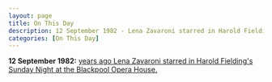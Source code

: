 ```yaml
---
layout: page
title: On This Day
description: 12 September 1982 - Lena Zavaroni starred in Harold Fielding's Sunday Night at the Blackpool Opera House.
categories: [On This Day]
---
```


**12 September 1982:**
[<span id="age1"></span> years ago Lena Zavaroni starred in Harold Fielding's Sunday Night at the Blackpool Opera House.](/theatre/harold%20fielding/blackpool%20opera%20house/1982/09/12/harold-fieldings-sunday-night-at-the-blackpool-opera-house.html)

<!-- Script for calculating number of years ago -->
<script>
var dob = '19820912';
var year = Number(dob.substr(0, 4));
var month = Number(dob.substr(4, 2)) - 1;
var day = Number(dob.substr(6, 2));
var today = new Date();
var age1 = today.getFullYear() - year;
if (today.getMonth() < month || (today.getMonth() == month && today.getDate() < day)) {
age1--;
}
document.getElementById("age1").innerHTML=age1;
</script>
